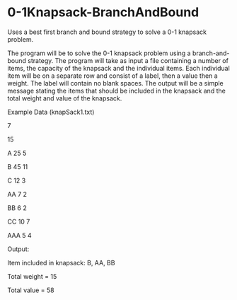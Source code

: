 # 0-1Knapsack-BranchAndBound
Uses a best first branch and bound strategy to solve a 0-1 knapsack problem.


The program will be to solve the 0-1 knapsack problem using a branch-and-bound strategy. The
program will take as input a file containing a number of items, the capacity of the knapsack and
the individual items. Each individual item will be on a separate row and consist of a label, then a
value then a weight. The label will contain no blank spaces. The output will be a simple message 
stating the items that should be included in the knapsack and the total weight and value of the 
knapsack.

Example Data (knapSack1.txt)

7

15

A 25 5

B 45 11

C 12 3

AA 7 2

BB 6 2

CC 10 7

AAA 5 4


Output:

Item included in knapsack: B, AA, BB

Total weight = 15

Total value = 58


